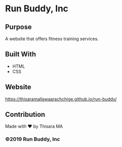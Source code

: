 # Run Buddy, Inc

## Purpose
A website that offers fitness training services. 

## Built With
* HTML
* CSS

## Website
https://thisaramallawaarachchige.github.io/run-buddy/

## Contribution
Made with ❤️ by Thisara MA

### ©️2019 Run Buddy, Inc 
